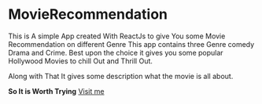 # MovieRecommendation
This is A simple App created With ReactJs to give You some Movie Recommendation on different Genre
This app contains three Genre comedy Drama and Crime. Best upon the choice it gives you some popular Hollywood Movies to chill Out and Thrill Out.

Along with That It gives some description what the movie is all about.

**So It is Worth Trying**
[Visit me](https://movie-recommendapp.netlify.app/)
